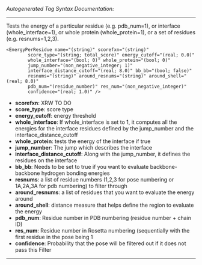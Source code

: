 _Autogenerated Tag Syntax Documentation:_

---
Tests the energy of a particular residue (e.g. pdb_num=1), or interface (whole_interface=1), or whole protein (whole_protein=1), or a set of residues (e.g. resnums=1,2,3).

```
<EnergyPerResidue name="(string)" scorefxn="(string)"
        score_type="(string; total_score)" energy_cutoff="(real; 0.0)"
        whole_interface="(bool; 0)" whole_protein="(bool; 0)"
        jump_number="(non_negative_integer; 1)"
        interface_distance_cutoff="(real; 8.0)" bb_bb="(bool; false)"
        resnums="(string)" around_resnums="(string)" around_shell="(real; 8.0)"
        pdb_num="(residue_number)" res_num="(non_negative_integer)"
        confidence="(real; 1.0)" />
```

-   **scorefxn**: XRW TO DO
-   **score_type**: score type
-   **energy_cutoff**: energy threshold
-   **whole_interface**: If whole_interface is set to 1, it computes all the energies for the interface residues defined by the jump_number and the interface_distance_cutoff
-   **whole_protein**: tests the energy of the interface if true
-   **jump_number**: The jump which describes the interface
-   **interface_distance_cutoff**: Along with the jump_number, it defines the residues on the interface
-   **bb_bb**: Needs to be set to true if you want to evaluate backbone-backbone hydrogen bonding energies
-   **resnums**: a list of residue numbers (1,2,3 for pose numbering or 1A,2A,3A for pdb numbering) to filter through
-   **around_resnums**: a list of residues that you want to evaluate the energy around
-   **around_shell**: distance measure that helps define the region to evaluate the energy
-   **pdb_num**: Residue number in PDB numbering (residue number + chain ID)
-   **res_num**: Residue number in Rosetta numbering (sequentially with the first residue in the pose being 1
-   **confidence**: Probability that the pose will be filtered out if it does not pass this Filter

---
